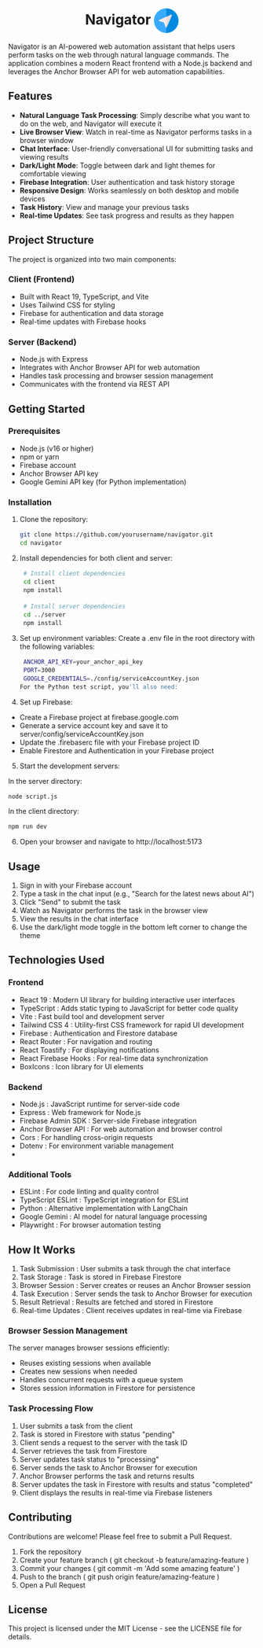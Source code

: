 <div align="center">
  <h1>Navigator <img src="client/src/assets/navigator.png" alt="Navigator Logo" width="50" style="vertical-align: middle;" /></h1>
</div>

Navigator is an AI-powered web automation assistant that helps users perform tasks on the web through natural language commands. The application combines a modern React frontend with a Node.js backend and leverages the Anchor Browser API for web automation capabilities.

## Features

- **Natural Language Task Processing**: Simply describe what you want to do on the web, and Navigator will execute it
- **Live Browser View**: Watch in real-time as Navigator performs tasks in a browser window
- **Chat Interface**: User-friendly conversational UI for submitting tasks and viewing results
- **Dark/Light Mode**: Toggle between dark and light themes for comfortable viewing
- **Firebase Integration**: User authentication and task history storage
- **Responsive Design**: Works seamlessly on both desktop and mobile devices
- **Task History**: View and manage your previous tasks
- **Real-time Updates**: See task progress and results as they happen

## Project Structure

The project is organized into two main components:

### Client (Frontend)

- Built with React 19, TypeScript, and Vite
- Uses Tailwind CSS for styling
- Firebase for authentication and data storage
- Real-time updates with Firebase hooks

### Server (Backend)

- Node.js with Express
- Integrates with Anchor Browser API for web automation
- Handles task processing and browser session management
- Communicates with the frontend via REST API

## Getting Started

### Prerequisites

- Node.js (v16 or higher)
- npm or yarn
- Firebase account
- Anchor Browser API key
- Google Gemini API key (for Python implementation)

### Installation

1. Clone the repository:

   ```bash
   git clone https://github.com/yourusername/navigator.git
   cd navigator

   ```

2. Install dependencies for both client and server:

   ```bash
    # Install client dependencies
    cd client
    npm install

    # Install server dependencies
    cd ../server
    npm install

   ```

3. Set up environment variables:
   Create a .env file in the root directory with the following variables:

   ```bash
    ANCHOR_API_KEY=your_anchor_api_key
    PORT=3000
    GOOGLE_CREDENTIALS=./config/serviceAccountKey.json
   For the Python test script, you'll also need:

   ```

4. Set up Firebase:

- Create a Firebase project at firebase.google.com
- Generate a service account key and save it to server/config/serviceAccountKey.json
- Update the .firebaserc file with your Firebase project ID
- Enable Firestore and Authentication in your Firebase project

5. Start the development servers:

In the server directory:

```bash
node script.js
```

In the client directory:

```bash
npm run dev
```

6. Open your browser and navigate to http://localhost:5173

## Usage

1. Sign in with your Firebase account
2. Type a task in the chat input (e.g., "Search for the latest news about AI")
3. Click "Send" to submit the task
4. Watch as Navigator performs the task in the browser view
5. View the results in the chat interface
6. Use the dark/light mode toggle in the bottom left corner to change the theme

## Technologies Used

### Frontend

- React 19 : Modern UI library for building interactive user interfaces
- TypeScript : Adds static typing to JavaScript for better code quality
- Vite : Fast build tool and development server
- Tailwind CSS 4 : Utility-first CSS framework for rapid UI development
- Firebase : Authentication and Firestore database
- React Router : For navigation and routing
- React Toastify : For displaying notifications
- React Firebase Hooks : For real-time data synchronization
- BoxIcons : Icon library for UI elements

### Backend

- Node.js : JavaScript runtime for server-side code
- Express : Web framework for Node.js
- Firebase Admin SDK : Server-side Firebase integration
- Anchor Browser API : For web automation and browser control
- Cors : For handling cross-origin requests
- Dotenv : For environment variable management
-

### Additional Tools

- ESLint : For code linting and quality control
- TypeScript ESLint : TypeScript integration for ESLint
- Python : Alternative implementation with LangChain
- Google Gemini : AI model for natural language processing
- Playwright : For browser automation testing

## How It Works

1. Task Submission : User submits a task through the chat interface
2. Task Storage : Task is stored in Firebase Firestore
3. Browser Session : Server creates or reuses an Anchor Browser session
4. Task Execution : Server sends the task to Anchor Browser for execution
5. Result Retrieval : Results are fetched and stored in Firestore
6. Real-time Updates : Client receives updates in real-time via Firebase

### Browser Session Management

The server manages browser sessions efficiently:

- Reuses existing sessions when available
- Creates new sessions when needed
- Handles concurrent requests with a queue system
- Stores session information in Firestore for persistence

### Task Processing Flow

1. User submits a task from the client
2. Task is stored in Firestore with status "pending"
3. Client sends a request to the server with the task ID
4. Server retrieves the task from Firestore
5. Server updates task status to "processing"
6. Server sends the task to Anchor Browser for execution
7. Anchor Browser performs the task and returns results
8. Server updates the task in Firestore with results and status "completed"
9. Client displays the results in real-time via Firebase listeners

## Contributing

Contributions are welcome! Please feel free to submit a Pull Request.

1. Fork the repository
2. Create your feature branch ( git checkout -b feature/amazing-feature )
3. Commit your changes ( git commit -m 'Add some amazing feature' )
4. Push to the branch ( git push origin feature/amazing-feature )
5. Open a Pull Request

## License

This project is licensed under the MIT License - see the LICENSE file for details.

